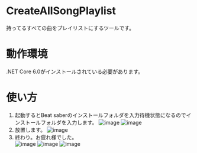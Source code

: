 # CreateAllSongPlaylist
持ってるすべての曲をプレイリストにするツールです。
# 動作環境
.NET Core 6.0がインストールされている必要があります。
# 使い方
1. 起動するとBeat saberのインストールフォルダを入力待機状態になるのでインストールフォルダを入力します。
![image](https://user-images.githubusercontent.com/55026301/162578120-333f572c-a861-4cd2-a216-03f81c38be1d.png)
![image](https://user-images.githubusercontent.com/55026301/162578250-cec81fcb-2861-4a61-9bdf-ec9865abccdf.png)
2. 放置します。
![image](https://user-images.githubusercontent.com/55026301/162578288-babc712d-bfe4-4e0e-9a18-5d7bf6b2ed68.png)
3. 終わり。お疲れ様でした。  
![image](https://user-images.githubusercontent.com/55026301/162578321-02421762-3c35-42ec-a3dd-60271472f199.png)
![image](https://user-images.githubusercontent.com/55026301/162578383-df035d90-5dfd-4bdb-968e-93bbb56eee5e.png)
![image](https://user-images.githubusercontent.com/55026301/162578365-b0c70cdc-8693-4fe4-b177-d73274ad0904.png)


